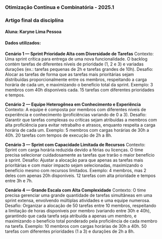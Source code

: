### Otimização Contínua e Combinatória - 2025.1
### Artigo final da disciplína
#### Aluna: Karyne Lima Pessoa

#### Dados utilizados:

**Cenário 1 — Sprint Prioridade Alta com Diversidade de Tarefas**
Contexto: Uma sprint crítica para entrega de uma nova funcionalidade. O backlog contém tarefas de diferentes níveis de prioridade (1, 2 e 3) e variadas durações (ex.: tarefas pequenas de 2h e tarefas grandes de 10h).
Desafio: Alocar as tarefas de forma que as tarefas mais prioritárias sejam distribuídas proporcionalmente entre os membros, respeitando a carga horária de cada um, e maximizando o benefício total da sprint.
Exemplo:
3 membros com 40h disponíveis cada.
15 tarefas com diferentes prioridades e tempos.


**Cenário 2 — Equipe Heterogênea em Conhecimento e Experiência**
Contexto: A equipe é composta por membros com diferentes níveis de experiência e conhecimento (proficiências variando de 0 a 3).
Desafio: Garantir que tarefas complexas ou críticas sejam atribuídas a membros com alta proficiência para evitar retrabalho e atrasos, enquanto respeita a carga horária de cada um.
Exemplo:
5 membros com cargas horárias de 30h a 40h.
20 tarefas com tempos de execução de 2h a 8h.

**Cenário 3 — Sprint com Capacidade Limitada de Recursos**
Contexto: Sprint com carga horária reduzida devido a férias ou licenças. O time precisa selecionar cuidadosamente as tarefas que trarão o maior benefício à sprint.
Desafio: Ajustar a alocação para que apenas as tarefas mais prioritárias e com maior impacto sejam selecionadas, maximizando o benefício mesmo com recursos limitados.
Exemplo:
4 membros, mas 2 deles com apenas 20h disponíveis.
12 tarefas com alta prioridade e tempos entre 3h e 7h.

**Cenário 4 — Grande Escala com Alta Complexidade**
Contexto: O time precisa gerenciar uma grande quantidade de tarefas simultâneas em uma sprint extensa, envolvendo múltiplas atividades e uma equipe numerosa. 
Desafio: Organizar a alocação de 50 tarefas entre 10 membros, respeitando a limitação de horas disponíveis por membro (variando entre 30h e 40h), garantindo que cada tarefa seja atribuída a apenas um membro, e maximizando o benefício total ponderado pela proficiência de cada membro na tarefa.
Exemplo:
10 membros com cargas horárias de 30h a 40h.
50 tarefas com diferentes prioridades (1 a 3) e durações de 2h a 8h.


